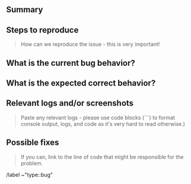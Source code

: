 ## Summary


## Steps to reproduce

> How can we reproduce the issue - this is very important!


## What is the current bug behavior?


## What is the expected correct behavior?


## Relevant logs and/or screenshots

> Paste any relevant logs - please use code blocks (```) to format console output,
> logs, and code as it's very hard to read otherwise.)


## Possible fixes

> If you can, link to the line of code that might be responsible for the problem.


/label ~"type::bug"
